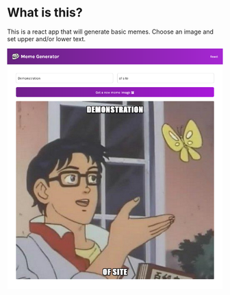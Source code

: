 # What is this?

This is a react app that will generate basic memes. Choose an image and set upper and/or lower text.

![Screenshot](meme-generator-demo.png)
